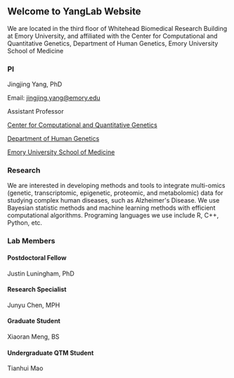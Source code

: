 ## Welcome to YangLab Website

We are located in the third floor of Whitehead Biomedical Research Building at Emory University, and affiliated with the Center for Computational and Quantitative Genetics, Department of Human Genetics, Emory University School of Medicine 

### PI 
Jingjing Yang, PhD

Email: jingjing.yang@emory.edu

Assistant Professor

[Center for Computational and Quantitative Genetics](http://ccqg.emory.edu/about/index.html)

[Department of Human Genetics](http://genetics.emory.edu/)

[Emory University School of Medicine](https://med.emory.edu/index.html)

### Research
We are interested in developing methods and tools to integrate multi-omics (genetic, transcriptomic, epigenetic, proteomic, and metabolomic) data for studying complex human diseases, such as Alzheimer's Disease. We use Bayesian statistic methods and machine learning methods with efficient computational algorithms. Programing languages we use include R, C++, Python, etc.


### Lab Members

#### Postdoctoral Fellow
Justin Luningham, PhD

#### Research Specialist
Junyu Chen, MPH

#### Graduate Student
Xiaoran Meng, BS


#### Undergraduate QTM Student
Tianhui Mao



